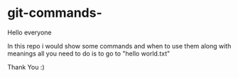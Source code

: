 # git-commands-
Hello everyone 

In this repo i would show some commands and when to use them along with meanings
all you need to do is to go to "hello world.txt"



Thank You  :)
